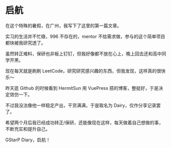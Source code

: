 # 启航

在这个特殊的暑假，在广州，我写下了这里的第一篇文章。

实习的生活并不忙碌，996 不存在的，mentor 不给需求做，参与的这个简单项目都快被我研究透了。

虽然转正难料，保研也非板上钉钉，但我好像都不放在心上，晚上回去还和高中同学开黑。

现在每天就是刷刷 LeetCode，研究研究感兴趣的东西，但我发现，这样真的很快乐～

昨天逛 Github 的时候看到 HermitSun 用 VuePress 搭的博客，整挺好，于是决定效仿一下。

不过我没法像他一样稳定产出，干货满满，于是取名为 Dairy，仅作分享记录罢了。

希望两个月后我已经成功转正/保研，还能像现在这样，每天做着自己想做的事，不断充实和提升自己。

GStarP Diary，启航！
